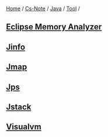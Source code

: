 [Home](https://mengxianbin.github.io) /
[Cs-Note](https://mengxianbin.github.io/cs-note) /
[Java](https://mengxianbin.github.io/cs-note/java) /
[Tool](https://mengxianbin.github.io/cs-note/java/tool) /

## [Eclipse Memory Analyzer](https://mengxianbin.github.io/cs-note/.generated/java/tool/eclipse_memory_analyzer.md)

## [Jinfo](https://mengxianbin.github.io/cs-note/.generated/java/tool/jinfo.md)

## [Jmap](https://mengxianbin.github.io/cs-note/.generated/java/tool/jmap.md)

## [Jps](https://mengxianbin.github.io/cs-note/.generated/java/tool/jps.md)

## [Jstack](https://mengxianbin.github.io/cs-note/.generated/java/tool/jstack.md)

## [Visualvm](https://mengxianbin.github.io/cs-note/.generated/java/tool/visualvm.md)
